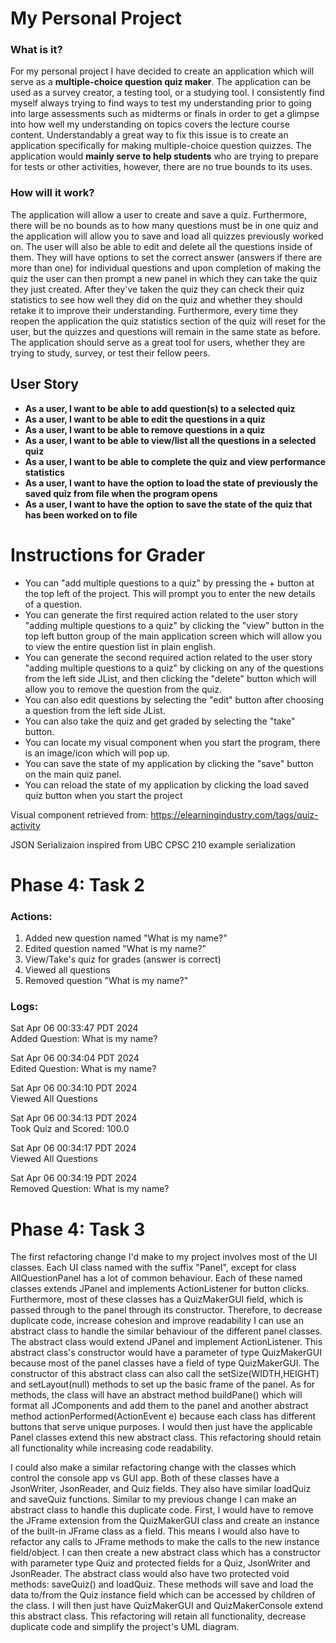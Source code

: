# My Personal Project
### What is it?
For my personal project I have decided to create an application which will serve as a **multiple-choice question quiz 
maker**. The application can be used as a survey creator, a testing tool, or a studying tool. I consistently find myself
always trying to find ways to test my understanding prior to going into large assessments such as midterms or finals in 
order to get a glimpse into how well my understanding on topics covers the lecture course content. Understandably a 
great way to fix this issue is to create an application specifically for making multiple-choice question quizzes. The 
application would **mainly serve to help students** who are trying to prepare for tests or other activities, however,
there are no true bounds to its uses.

### How will it work? 
The application will allow a user to create and save a quiz. Furthermore, there will be no bounds as to how
many questions must be in one quiz and the application will allow you to save and load all quizzes previously worked on.
The user will also be able to edit and delete all the questions inside of them. They will have options to set the 
correct answer (answers if there are more than one) for individual questions and upon 
completion of making the quiz the user can then prompt a new panel in which they can take the quiz they just created.
After they've taken the quiz they can check their quiz statistics to see how well they did on the quiz and whether they
should retake it to improve their understanding. Furthermore, every time they reopen the application the quiz statistics
section of the quiz will reset for the user, but the quizzes and questions will remain in the same state as before.
The application should serve as a great tool for users, whether they are trying to study, survey, or test their 
fellow peers.
## User Story

- **As a user, I want to be able to add question(s) to a selected quiz**
- **As a user, I want to be able to edit the questions in a quiz**      
- **As a user, I want to be able to remove questions in a quiz**
- **As a user, I want to be able to view/list all the questions in a selected quiz**          
- **As a user, I want to be able to complete the quiz and view performance statistics** 
- **As a user, I want to have the option to load the state of previously the saved quiz from file when the program 
opens**
- **As a user, I want to have the option to save the state of the quiz that has been worked on to file**

# Instructions for Grader

- You can "add multiple questions to a quiz" by pressing the + button at the top left of the project. This will prompt you to enter the new details of a question.
- You can generate the first required action related to the user story "adding multiple questions to a quiz" by clicking
the "view" button in the top left button group of the main application screen which will allow you to view the entire
question list in plain english.
- You can generate the second required action related to the user story "adding multiple questions to a quiz" by clicking
on any of the questions from the left side JList, and then clicking the "delete" button which will allow you to remove
the question from the quiz.
- You can also edit questions by selecting the "edit" button after choosing a question from the left side JList.
- You can also take the quiz and get graded by selecting the "take" button.
- You can locate my visual component when you start the program, there is an image/icon which will pop up.
- You can save the state of my application by clicking the "save" button on the main quiz panel.
- You can reload the state of my application by clicking the load saved quiz button when you start the project

Visual component retrieved from: https://elearningindustry.com/tags/quiz-activity

JSON Serializaion inspired from UBC CPSC 210 example serialization

# Phase 4: Task 2
### Actions:
1. Added new question named "What is my name?"
2. Edited question named "What is my name?"
3. View/Take's quiz for grades (answer is correct)
4. Viewed all questions
5. Removed question "What is my name?"

### Logs:

Sat Apr 06 00:33:47 PDT 2024 \
Added Question: What is my name?


Sat Apr 06 00:34:04 PDT 2024\
Edited Question: What is my name?


Sat Apr 06 00:34:10 PDT 2024\
Viewed All Questions


Sat Apr 06 00:34:13 PDT 2024\
Took Quiz and Scored: 100.0


Sat Apr 06 00:34:17 PDT 2024\
Viewed All Questions


Sat Apr 06 00:34:19 PDT 2024\
Removed Question: What is my name?

# Phase 4: Task 3

The first refactoring change I'd make to my project involves most of the UI classes. Each UI class named with the suffix
"Panel", except for class AllQuestionPanel has a lot of common behaviour. Each of these named classes extends JPanel and
implements ActionListener for button clicks. Furthermore, most of these classes has a QuizMakerGUI field, which is
passed through to the panel through its constructor. Therefore, to decrease duplicate code, increase cohesion and
improve readability I can use an abstract class to handle the similar behaviour of the different panel classes. The 
abstract class would extend JPanel and implement ActionListener. This abstract class's constructor would have a parameter of type
QuizMakerGUI because most of the panel classes have a field of type QuizMakerGUI. The constructor of this abstract
class can also call the setSize(WIDTH,HEIGHT) and setLayout(null) methods to set up the basic frame of the panel. As for
methods, the class will have an abstract method buildPane() which will format all JComponents and add them to the panel
and another abstract method actionPerformed(ActionEvent e) because each class has different buttons that serve
unique purposes. I would then just have the applicable Panel classes extend this new abstract class. This refactoring should retain all functionality while increasing code readability.

I could also make a similar refactoring change with the classes which control the console app vs GUI app. Both of these
classes have a JsonWriter, JsonReader, and Quiz fields. They also have similar loadQuiz and saveQuiz functions. Similar
to my previous change I can make an abstract class to handle this duplicate code. First, I would have to remove the
JFrame extension from the QuizMakerGUI class and create an instance of the built-in JFrame class as a field. This means
I would also have to refactor any calls to JFrame methods to make the calls to the new instance field/object. I can then
create a new abstract class which has a constructor with parameter type Quiz and protected fields for a Quiz, JsonWriter and JsonReader. The 
abstract class would also have two protected void methods: saveQuiz() and loadQuiz. These methods will save and load the
data to/from the Quiz instance field which can be accessed by children of the class. I will then just have QuizMakerGUI
and QuizMakerConsole extend this abstract class. This refactoring will retain all functionality, decrease duplicate code
and simplify the project's  UML diagram.